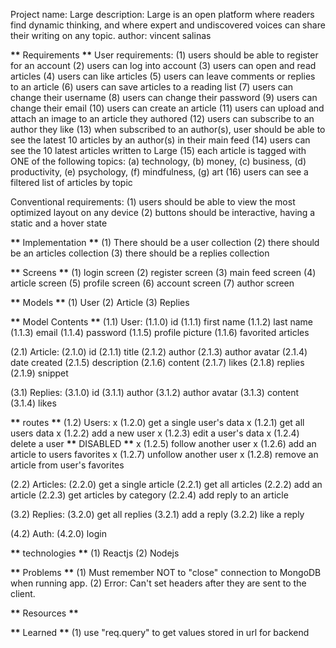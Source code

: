 Project name: Large
description: Large is an open platform where readers find dynamic thinking, and where expert and undiscovered voices can share their writing on any topic.
author: vincent salinas

**\*\*** Requirements **\*\***
User requirements:
(1) users should be able to register for an account
(2) users can log into account
(3) users can open and read articles
(4) users can like articles
(5) users can leave comments or replies to an article
(6) users can save articles to a reading list
(7) users can change their username
(8) users can change their password
(9) users can change their email
(10) users can create an article
(11) users can upload and attach an image to an article they authored
(12) users can subscribe to an author they like
(13) when subscribed to an author(s), user should be able to see the latest 10 articles by an author(s) in their main feed
(14) users can see the 10 latest articles written to Large
(15) each article is tagged with ONE of the following topics: (a) technology, (b) money, (c) business, (d) productivity, (e) psychology, (f) mindfulness, (g) art
(16) users can see a filtered list of articles by topic

Conventional requirements:
(1) users should be able to view the most optimized layout on any device
(2) buttons should be interactive, having a static and a hover state

**\*\*** Implementation **\*\***
(1) There should be a user collection
(2) there should be an articles collection
(3) there should be a replies collection

**\*\*** Screens **\*\***
(1) login screen
(2) register screen
(3) main feed screen
(4) article screen
(5) profile screen
(6) account screen
(7) author screen

**\*\*** Models **\*\***
(1) User
(2) Article
(3) Replies

**\*\*** Model Contents **\*\***
(1.1) User:
(1.1.0) id
(1.1.1) first name
(1.1.2) last name
(1.1.3) email
(1.1.4) password
(1.1.5) profile picture
(1.1.6) favorited articles

(2.1) Article:
(2.1.0) id
(2.1.1) title
(2.1.2) author
(2.1.3) author avatar
(2.1.4) date created
(2.1.5) description
(2.1.6) content
(2.1.7) likes
(2.1.8) replies
(2.1.9) snippet

(3.1) Replies:
(3.1.0) id
(3.1.1) author
(3.1.2) author avatar
(3.1.3) content
(3.1.4) likes

**\*\*** routes **\*\***
(1.2) Users:
x (1.2.0) get a single user's data
x (1.2.1) get all users data
x (1.2.2) add a new user
x (1.2.3) edit a user's data
x (1.2.4) delete a user **\*\*** DISABLED **\*\***
x (1.2.5) follow another user
x (1.2.6) add an article to users favorites
x (1.2.7) unfollow another user
x (1.2.8) remove an article from user's favorites

(2.2) Articles:
(2.2.0) get a single article
(2.2.1) get all articles
(2.2.2) add an article
(2.2.3) get articles by category
(2.2.4) add reply to an article

(3.2) Replies:
(3.2.0) get all replies
(3.2.1) add a reply
(3.2.2) like a reply

(4.2) Auth:
(4.2.0) login

**\*\*** technologies **\*\***
(1) Reactjs
(2) Nodejs

**\*\*** Problems **\*\***
(1) Must remember NOT to "close" connection to MongoDB when running app.
(2) Error: Can't set headers after they are sent to the client.

**\*\*** Resources **\*\***

**\*\*** Learned **\*\***
(1) use "req.query" to get values stored in url for backend
